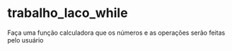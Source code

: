 # trabalho_laco_while
Faça uma função calculadora que os números e as operações serão feitas pelo usuário
